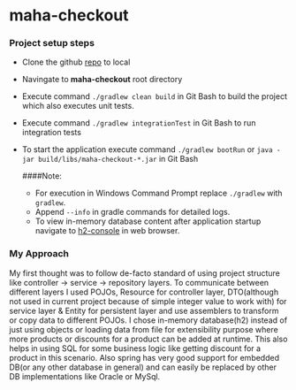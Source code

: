 # maha-checkout

### Project setup steps
* Clone the github [repo](https://github.com/pdilipkumar/maha-checkout) to local
* Navingate to **maha-checkout** root directory
* Execute command `./gradlew clean build` in Git Bash to build the project which also executes unit tests.
* Execute command `./gradlew integrationTest` in Git Bash to run integration tests
* To start the application execute command `./gradlew bootRun` or `java -jar build/libs/maha-checkout-*.jar` in Git Bash

    ####Note:
    * For execution in Windows Command Prompt replace `./gradlew` with `gradlew`. 
    * Append `--info` in gradle commands for detailed logs.
    * To view in-memory database content after application startup navigate to [h2-console](http://localhost:8080/h2-console) in web browser.

### My Approach
My first thought was to follow de-facto standard of using project structure like controller -> service -> repository layers. 
To communicate between different layers I used POJOs, Resource for controller layer, DTO(although not used in current project 
because of simple integer value to work with) for service layer & Entity for persistent layer and use assemblers to transform 
or copy data to different POJOs. I chose in-memory database(h2) instead of just using objects or loading data from file for extensibility purpose 
where more products or discounts for a product can be added at runtime. This also helps in using SQL for some business logic like getting discount for a product in this scenario. 
Also spring has very good support for embedded DB(or any other database in general) and can easily be replaced by other DB implementations like Oracle or MySql.